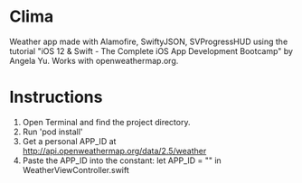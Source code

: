 # Clima
Weather app made with Alamofire, SwiftyJSON, SVProgressHUD using the tutorial "iOS 12 & Swift - The Complete iOS App Development Bootcamp" by Angela Yu. Works with openweathermap.org.

# Instructions

1) Open Terminal and find the project directory.
2) Run 'pod install'
3) Get a personal APP_ID at http://api.openweathermap.org/data/2.5/weather
4) Paste the APP_ID into the constant: let APP_ID = "" in WeatherViewController.swift
